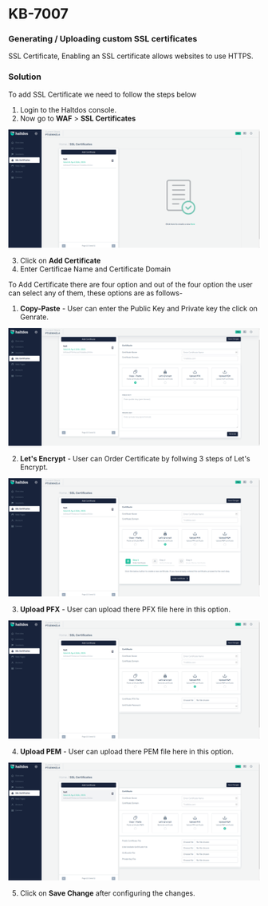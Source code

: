 # KB-7007


### Generating / Uploading custom SSL certificates

SSL Certificate, Enabling an SSL certificate allows websites to use HTTPS.



### Solution

To add SSL Certificate we need to follow the steps below

1. Login to the Haltdos console.
2. Now go to **WAF** > **SSL Certificates** 

![sslCert](/img/pro-waf/kb/sslCert.png)

3. Click on **Add Certificate**
4. Enter Certificae Name and Certificate Domain 

To Add Certificate there are four option and out of the four option the user can select any of them, these options are as follows-

1. **Copy-Paste** - User can enter the Public Key and Private key the click on Genrate.

![SSL Copy-Paste](/img/pro-waf/kb/copyPaste.png)

2. **Let's Encrypt** - User can Order Certificate by follwing 3 steps of Let's Encrypt.

![SSL Let's Encrypt](/img/pro-waf/kb/letsEncrypt.png)

3. **Upload PFX** - User can upload there PFX file here in this option.

![PFX SSL](/img/pro-waf/kb/pfxCert.png)

4. **Upload PEM** - User can upload there PEM file here in this option. 

![Upload PEM](/img/pro-waf/kb/pemCerts.png)

5. Click on **Save Change** after configuring the changes.

